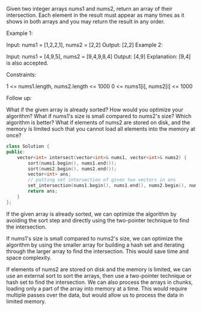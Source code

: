 Given two integer arrays nums1 and nums2, return an array of their intersection. Each element in the result must appear as many times as it shows in both arrays and you may return the result in any order.

 

Example 1:

Input: nums1 = [1,2,2,1], nums2 = [2,2]
Output: [2,2]
Example 2:

Input: nums1 = [4,9,5], nums2 = [9,4,9,8,4]
Output: [4,9]
Explanation: [9,4] is also accepted.
 

Constraints:

1 <= nums1.length, nums2.length <= 1000
0 <= nums1[i], nums2[i] <= 1000
 

Follow up:

What if the given array is already sorted? How would you optimize your algorithm?
What if nums1's size is small compared to nums2's size? Which algorithm is better?
What if elements of nums2 are stored on disk, and the memory is limited such that you cannot load all elements into the memory at once?

```cpp
class Solution {
public:
    vector<int> intersect(vector<int>& nums1, vector<int>& nums2) {
        sort(nums1.begin(), nums1.end());
        sort(nums2.begin(), nums2.end());
        vector<int> ans;
        // putting set intersection of given two vectors in ans
        set_intersection(nums1.begin(), nums1.end(), nums2.begin(), nums2.end() , back_inserter(ans));
        return ans;
    }
};
```

If the given array is already sorted, we can optimize the algorithm by avoiding the sort step and directly using the two-pointer technique to find the intersection.

If nums1's size is small compared to nums2's size, we can optimize the algorithm by using the smaller array for building a hash set and iterating through the larger array to find the intersection. This would save time and space complexity.

If elements of nums2 are stored on disk and the memory is limited, we can use an external sort to sort the arrays, then use a two-pointer technique or hash set to find the intersection. We can also process the arrays in chunks, loading only a part of the array into memory at a time. This would require multiple passes over the data, but would allow us to process the data in limited memory.
